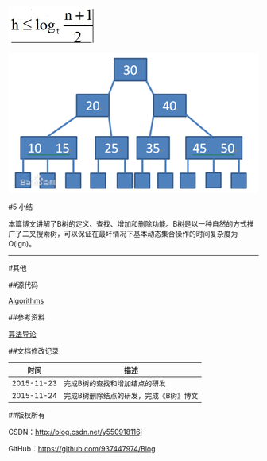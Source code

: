 ![](https://raw.githubusercontent.com/937447974/Blog/master/Resources/2015112402.png)

![](https://raw.githubusercontent.com/937447974/Blog/master/Resources/2015112403.png)


#5 小结

本篇博文讲解了B树的定义、查找、增加和删除功能。B树是以一种自然的方式推广了二叉搜索树，可以保证在最坏情况下基本动态集合操作的时间复杂度为O(lgn)。
&#160;

----------

#其他

##源代码

[Algorithms](https://github.com/937447974/Algorithms)

##参考资料

[算法导论](https://github.com/937447974/LearningMaterials)

##文档修改记录

| 时间 | 描述 |
| ---- | ---- |
| 2015-11-23 | 完成B树的查找和增加结点的研发 |
| 2015-11-24 | 完成B树删除结点的研发，完成《B树》博文 |

##版权所有

CSDN：http://blog.csdn.net/y550918116j

GitHub：https://github.com/937447974/Blog